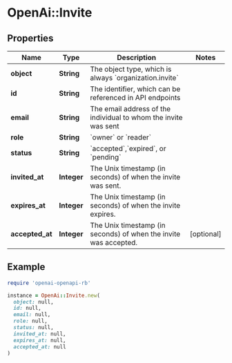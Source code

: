 # OpenAi::Invite

## Properties

| Name | Type | Description | Notes |
| ---- | ---- | ----------- | ----- |
| **object** | **String** | The object type, which is always &#x60;organization.invite&#x60; |  |
| **id** | **String** | The identifier, which can be referenced in API endpoints |  |
| **email** | **String** | The email address of the individual to whom the invite was sent |  |
| **role** | **String** | &#x60;owner&#x60; or &#x60;reader&#x60; |  |
| **status** | **String** | &#x60;accepted&#x60;,&#x60;expired&#x60;, or &#x60;pending&#x60; |  |
| **invited_at** | **Integer** | The Unix timestamp (in seconds) of when the invite was sent. |  |
| **expires_at** | **Integer** | The Unix timestamp (in seconds) of when the invite expires. |  |
| **accepted_at** | **Integer** | The Unix timestamp (in seconds) of when the invite was accepted. | [optional] |

## Example

```ruby
require 'openai-openapi-rb'

instance = OpenAi::Invite.new(
  object: null,
  id: null,
  email: null,
  role: null,
  status: null,
  invited_at: null,
  expires_at: null,
  accepted_at: null
)
```

